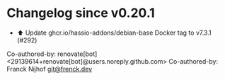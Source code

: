 # Changelog since v0.20.1
- ⬆️ Update ghcr.io/hassio-addons/debian-base Docker tag to v7.3.1 (#292)

Co-authored-by: renovate[bot] <29139614+renovate[bot]@users.noreply.github.com>
Co-authored-by: Franck Nijhof <git@frenck.dev> 
